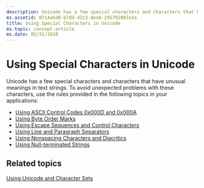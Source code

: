 ```yaml
---
description: Unicode has a few special characters and characters that have unusual meanings in text strings.
ms.assetid: 0714abd0-b7dd-42c3-8ee8-295702087e3a
title: Using Special Characters in Unicode
ms.topic: concept-article
ms.date: 05/31/2018
---
```


# Using Special Characters in Unicode

Unicode has a few special characters and characters that have unusual meanings in text strings. To avoid unexpected problems with these characters, use the rules provided in the following topics in your applications:

-   [Using ASCII Control Codes 0x000D and 0x000A](using-ascii-control-codes-0x000d-and-0x000a.md)
-   [Using Byte Order Marks](using-byte-order-marks.md)
-   [Using Escape Sequences and Control Characters](using-escape-sequences-and-control-characters.md)
-   [Using Line and Paragraph Separators](using-line-and-paragraph-separators.md)
-   [Using Nonspacing Characters and Diacritics](using-nonspacing-characters-and-diacritics.md)
-   [Using Null-terminated Strings](using-null-terminated-strings.md)

## Related topics

<dl> <dt>

[Using Unicode and Character Sets](using-unicode-and-character-sets.md)
</dt> </dl>

 

 



